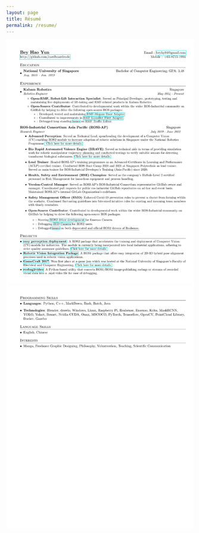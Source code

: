 ```yaml
---
layout: page
title: Résumé
permalink: /resume/
---
```


![](img/20241029_resume_1.jpg)
![](img/20241029_resume_2.jpg)
